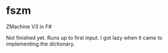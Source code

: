 # fszm
ZMachine V3 in F#

Not finished yet.  Runs up to first input.  I got lazy when it came to implementing the dictionary.